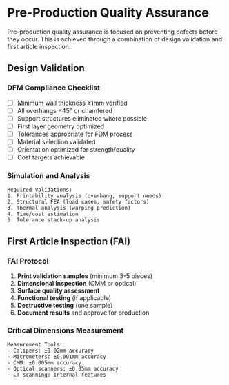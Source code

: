 # Pre-Production Quality Assurance

Pre-production quality assurance is focused on preventing defects before they occur. This is achieved through a combination of design validation and first article inspection.

## Design Validation

### DFM Compliance Checklist
- [ ] Minimum wall thickness ≥1mm verified
- [ ] All overhangs ≤45° or chamfered
- [ ] Support structures eliminated where possible
- [ ] First layer geometry optimized
- [ ] Tolerances appropriate for FDM process
- [ ] Material selection validated
- [ ] Orientation optimized for strength/quality
- [ ] Cost targets achievable

### Simulation and Analysis
```
Required Validations:
1. Printability analysis (overhang, support needs)
2. Structural FEA (load cases, safety factors)
3. Thermal analysis (warping prediction)
4. Time/cost estimation
5. Tolerance stack-up analysis
```

## First Article Inspection (FAI)

### FAI Protocol
1. **Print validation samples** (minimum 3-5 pieces)
2. **Dimensional inspection** (CMM or optical)
3. **Surface quality assessment**
4. **Functional testing** (if applicable)
5. **Destructive testing** (one sample)
6. **Document results** and approve for production

### Critical Dimensions Measurement
```
Measurement Tools:
- Calipers: ±0.02mm accuracy
- Micrometers: ±0.001mm accuracy
- CMM: ±0.005mm accuracy
- Optical scanners: ±0.05mm accuracy
- CT scanning: Internal features
```
